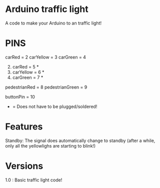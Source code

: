 # Arduino traffic light
A code to make your Arduino to an traffic light!

# PINS
carRed = 2
carYellow = 3
carGreen = 4

2. carRed = 5 *
2. carYellow = 6 *
2. carGreen = 7 *

pedestrianRed = 8
pedestrianGreen = 9

buttonPin = 10

* = Does not have to be plugged/soldered!

# Features

Standby:
The signal does automatically change to standby (after a while, only all the yellowlighs are starting to blink!)


# Versions

1.0 : Basic traffic light code!
